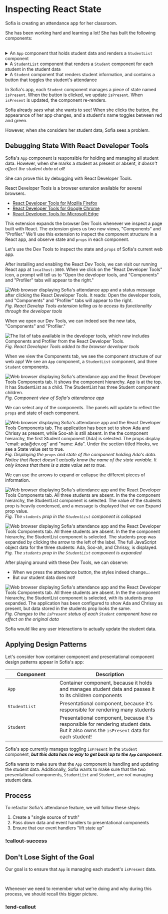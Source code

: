 # Inspecting React State

Sofia is creating an attendance app for her classroom.

She has been working hard and learning a lot! She has built the following components:

<br/>

<details>

<summary>An <code>App</code> component that holds student data and renders a <code>StudentList</code> component</summary>

`src/App.js`

<!-- prettier-ignore-start -->
```js
import StudentList from './components/StudentList';

function App() {
    const studentData = [
        {
            nameData: 'Ada',
            emailData: 'ada@dev.org'
        },
        {
            nameData: 'Soo-ah',
            emailData: 'sooah@dev.org'
        },
        {
            nameData: 'Chrissy',
            emailData: 'chrissy@dev.org'
        }
    ];

    return (
        <main>
            <h1>Attendance</h1>
            <StudentList students={studentData}></StudentList>
        </main>
    );
}

export default App;
```
<!-- prettier-ignore-end -->

</details>

<details>

<summary>A <code>StudentList</code> component that renders a <code>Student</code> component for each student in the student data</summary>

`src/components/StudentList.js`

Notice the PropTypes declared for this component. `StudentList` expects a prop named `students`.

The `students` prop should be an array of objects. Each object in this array should have a `nameData` and an `emailData` field.

<!-- prettier-ignore-start -->
```js
import './StudentList.css';
import PropTypes from 'prop-types';
import Student from './Student';

const StudentList = (props) => {

    const studentComponents = props.students.map((student, index) => {
        return (
            <li key={index}>
                <Student name={student.nameData} email={student.emailData}></Student>
            </li>
        );
    });

    return (
        <section>
            <h2>Student List</h2>
            <ul>
                {studentComponents}
            </ul>
        </section>
    );
};

StudentList.propTypes = {
    students: PropTypes.arrayOf(PropTypes.shape({
        nameData: PropTypes.string.isRequired,
        emailData: PropTypes.string.isRequired
    }))
};

export default StudentList;
```
<!-- prettier-ignore-end -->

</details>

<details>

<summary>A <code>Student</code> component that renders student information, and contains a button that toggles the student's attendance</summary>

`src/components/Student.js`

<!-- prettier-ignore-start -->
```js
import { useState } from 'react';
import PropTypes from 'prop-types';
import './Student.css';

const Student = (props) => {
    const [isPresent, setIsPresent] = useState(false);

    const togglePresence = () => {
        setIsPresent(!isPresent);
    };

    const nameColor = isPresent ? 'green' : 'red';

    return (
        <div>
            <ul>
                <li className={nameColor}>Nickname: {props.name}</li>
                <li>Email: {props.email}</li>
            </ul>
            <button onClick={togglePresence}>Toggle if {props.name} is present</button>
        </div>
    );
};

Student.propTypes = {
    name: PropTypes.string.isRequired,
    email: PropTypes.string.isRequired
};

export default Student;
```
<!-- prettier-ignore-end -->

</details>

In Sofia's app, each `Student` component manages a piece of state named `isPresent`. When the button is clicked, we update `isPresent`. When `isPresent` is updated, the component re-renders.

Sofia already _sees_ what she wants to see! When she clicks the button, the appearance of her app changes, and a student's name toggles between red and green.

However, when she considers her student data, Sofia sees a problem.

## Debugging State With React Developer Tools

Sofia's `App` component is responsible for holding and managing all student data. However, when she marks a student as present or absent, _it doesn't affect the student data at all_!

She can prove this by debugging with React Developer Tools.

React Developer Tools is a browser extension available for several browsers.

- [React Developer Tools for Mozilla Firefox](https://addons.mozilla.org/en-US/firefox/addon/react-devtools/)
- [React Developer Tools for Google Chrome](https://chrome.google.com/webstore/detail/react-developer-tools/fmkadmapgofadopljbjfkapdkoienihi)
- [React Developer Tools for Microsoft Edge](https://microsoftedge.microsoft.com/addons/detail/react-developer-tools/gpphkfbcpidddadnkolkpfckpihlkkil)

This extension expands the browser Dev Tools whenever we inspect a page built with React. The extension gives us two new views, "Components" and "Profiler." We'll use this extension to inspect the component structure in a React app, and observe state and `props` in each component.

Let's use the Dev Tools to inspect the state and `props` of Sofia's current web app.

After installing and enabling the React Dev Tools, we can visit our running React app at `localhost:3000`. When we click on the "React Developer Tools" icon, a prompt will tell us to "Open the developer tools, and "Components" and "Profiler" tabs will appear to the right."

![Web browser displaying Sofia's attendance app and a status message after clicking the React Developer Tools. It reads: Open the developer tools, and "Components" and "Profiler" tabs will appear to the right.](../assets/lifting-state-up_inspecting-react-state_extension-modal.png)  
_Fig. React Develop Tools extension telling us to access its functionality through the developer tools_

When we open our Dev Tools, we can indeed see the new tabs, "Components" and "Profiler."

![The list of tabs available in the developer tools, which now includes Components and Profiler from the React Developer Tools.](../assets/lifting-state-up_inspecting-react-state_components-profile-tabs.png)  
_Fig. React Developer Tools added to the browser developer tools_

When we view the Components tab, we see the component structure of our web app! We see an `App` component, a `StudentList` component, and three `Student` components.

![Web browser displaying Sofia's attendance app and the React Developer Tools Components tab. It shows the component hierarchy. App is at the top. It has StudentList as a child. The StudentList has three Student component children.](../assets/lifting-state-up_inspecting-react-state_components-tab-overview.png)  
_Fig. Component view of Sofia's attendance app_

We can select any of the components. The panels will update to reflect the `props` and state of each component.

![Web browser displaying Sofia's attendance app and the React Developer Tools Components tab. The application has been set to show Ada and Chrissy as present, while Soo-ah is still absent. In the the component hierarchy, the first Student component (Ada) is selected. The props display "email: ada@dev.og" and "name: Ada". Under the section titled Hooks, we see a State value set to true.](../assets/lifting-state-up_inspecting-react-state_student-detail.png)  
_Fig. Displaying the `props` and state of the component holding Ada's data. Notice that React doesn't actually know the name of the state variable. It only knows that there is a state value set to true._

We can use the arrows to expand or collapse the different pieces of information.

![Web browser displaying Sofia's attendance app and the React Developer Tools Components tab. All three students are absent. In the the component hierarchy, the StudentList component is selected. The value of the students prop is heavily condensed, and a message is displayed that we can Expand prop value.](../assets/lifting-state-up_inspecting-react-state_studentlist-expand-tooltip.png)  
_Fig. The `students` prop in the `StudentList` component is collapsed_

![Web browser displaying Sofia's attendance app and the React Developer Tools Components tab. All three students are absent. In the the component hierarchy, the StudentList component is selected. The students prop was expanded by clicking the arrow to the left of the label. The full JavaScript object data for the three students: Ada, Soo-ah, and Chrissy, is displayed.](../assets/lifting-state-up_inspecting-react-state_studentlist-expanded.png)  
_Fig. The `students` prop in the `StudentList` component is expanded_

After playing around with these Dev Tools, we can observe:

- When we press the attendance button, the styles indeed change...
- But our student data does not!

![Web browser displaying Sofia's attendance app and the React Developer Tools Components tab. All three students are absent. In the the component hierarchy, the StudentList component is selected, with its students prop expanded. The application has been configured to show Ada and Chrissy as present, but data stored in the students prop looks the same.](../assets/lifting-state-up_inspecting-react-state_unchanged-student-data.png)  
_Fig. Changes to the `isPresent` status of each `Student` component have no effect on the original data_

Sofia would like any user interactions to actually update the student data.

## Applying Design Patterns

Let's consider how container component and presentational component design patterns appear in Sofia's app:

| <div style="min-width:150px;">Component</div>     | Description                                                                                             |
| ------------- | ------------------------------------------------------------------------------------------------------- |
| `App`         | Container component, because it holds and manages student data and passes it to its children components |
| `StudentList` | Presentational component, because it's responsible for rendering many students                          |
| `Student`     | Presentational component, because it's responsible for rendering student data. But it also owns the `isPresent` data for each student!                          |

Sofia's app currently manages toggling `isPresent` in the `Student` component, **_but this data has no way to get back up to the `App` component_**.

Sofia wants to make sure that the `App` component is handling and updating the student data. Additionally, Sofia wants to make sure that the two presentational components, `StudentList` and `Student`, are _not_ managing student data.

## Process

To refactor Sofia's attendance feature, we will follow these steps:

1. Create a "single source of truth"
1. Pass down data and event handlers to presentational components
1. Ensure that our event handlers "lift state up"

### !callout-success

## Don't Lose Sight of the Goal

Our goal is to ensure that `App` is managing each student's `isPresent` data.

<br/>

Whenever we need to remember what we're doing and why during this process, we should recall this bigger picture.

### !end-callout
